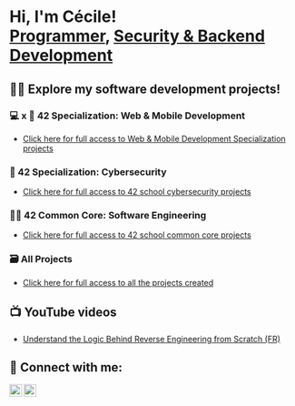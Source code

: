 <h1>Hi, I'm Cécile! <br/><a href="https://github.com/cduffaut">Programmer</a>, <a href="https://www.linkedin.com/in/cécile-duffaut-7524b8305/">Security & Backend Development</a></h1>

<h2>👨‍💻 Explore my software development projects!</h2>

<h3> 💻 x 📱 42 Specialization: Web & Mobile Development</h3>

  - [Click here for full access to Web & Mobile Development Specialization projects](https://github.com/cduffaut/RNCP-6-Web-And-Mobile-Development-Specialization)

<h3> 🔐 42 Specialization: Cybersecurity</h3>

  - [Click here for full access to 42 school cybersecurity projects](https://github.com/cduffaut/42-projects-specializing-in-cybersecurity)

<h3> 👩‍🔬 42 Common Core: Software Engineering</h3>

  - [Click here for full access to 42 school common core projects](https://github.com/cduffaut/42-projects-while-common-core)
    
<h3> 🗃️ All Projects</h3>

  - [Click here for full access to all the projects created](https://github.com/cduffaut?tab=repositories)

<h2>📺 YouTube videos</h2>

  - [Understand the Logic Behind Reverse Engineering from Scratch (FR)](https://www.youtube.com/watch?v=FGiS0pTf1x4&t=1092s)

<h2>🤳 Connect with me:</h2>

[<img align="left" alt="cduffaut | LinkedIn" width="22px" src="https://img.icons8.com/color/48/linkedin.png" />][linkedin]
[<img align="left" alt="cduffaut | YouTube" width="22px" src="https://img.icons8.com/color/48/youtube-play.png" />][youtube]

[linkedin]: https://www.linkedin.com/in/cécile-duffaut-7524b8305/
[youtube]: https://www.youtube.com/@cecilealicemarie
